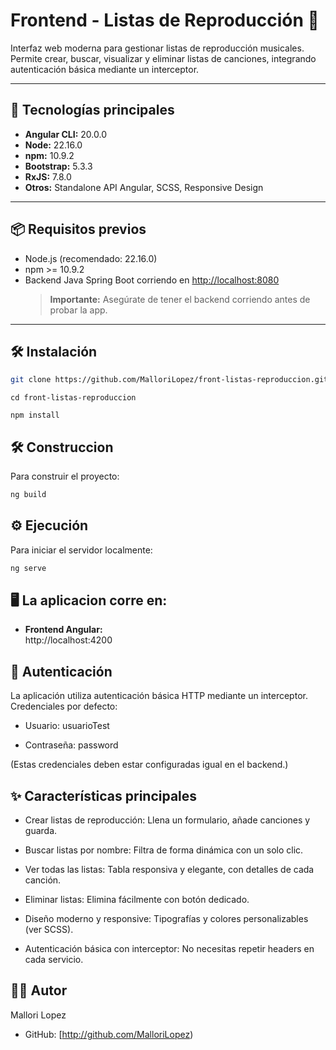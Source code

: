 
# Frontend - Listas de Reproducción 🎵

Interfaz web moderna para gestionar listas de reproducción musicales. Permite crear, buscar, visualizar y eliminar listas de canciones, integrando autenticación básica mediante un interceptor.

---

## 🚀 Tecnologías principales

- **Angular CLI:** 20.0.0
- **Node:** 22.16.0
- **npm:** 10.9.2
- **Bootstrap:** 5.3.3
- **RxJS:** 7.8.0
- **Otros:** Standalone API Angular, SCSS, Responsive Design

---

## 📦 Requisitos previos

- Node.js (recomendado: 22.16.0)
- npm >= 10.9.2
- Backend Java Spring Boot corriendo en [http://localhost:8080](http://localhost:8080)  
  > **Importante:** Asegúrate de tener el backend corriendo antes de probar la app.

---

## 🛠 Instalación

```bash
git clone https://github.com/MalloriLopez/front-listas-reproduccion.git
```
```
cd front-listas-reproduccion
```
```
npm install
```

## 🛠 Construccion

Para construir el proyecto:

```bash
ng build
```
## ⚙️ Ejecución

Para iniciar el servidor localmente:

```bash
ng serve
```

## 🖥️ La aplicacion corre en:

- **Frontend Angular:**  
  http://localhost:4200
  

## 🔑 Autenticación

 
La aplicación utiliza autenticación básica HTTP mediante un interceptor.
Credenciales por defecto:

- Usuario: usuarioTest

- Contraseña: password

(Estas credenciales deben estar configuradas igual en el backend.)


## ✨ Características principales


- Crear listas de reproducción: Llena un formulario, añade canciones y guarda.

- Buscar listas por nombre: Filtra de forma dinámica con un solo clic.

- Ver todas las listas: Tabla responsiva y elegante, con detalles de cada canción.

- Eliminar listas: Elimina fácilmente con botón dedicado.

- Diseño moderno y responsive: Tipografías y colores personalizables (ver SCSS).

- Autenticación básica con interceptor: No necesitas repetir headers en cada servicio.

## 🧑‍💻 Autor

Mallori Lopez
- GitHub: [http://github.com/MalloriLopez) 

